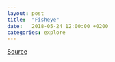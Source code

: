 ```yaml
---
layout: post
title:  "Fisheye"
date:   2018-05-24 12:00:00 +0200
categories: explore
---
```


<div id="display"></div>

<script type="module">
  import {Inspector, Runtime} from "https://unpkg.com/@observablehq/notebook-runtime@1.0.1?module";
  import notebook from "https://api.observablehq.com/d/ccba2c4738b03c7e.js?key=84a042ea455b5761";
  const renders = {
    "display": "#display",
  };
  Runtime.load(notebook, (variable) => {
    const selector = renders[variable.name];
    if (selector) {
      return new Inspector(document.querySelector(selector));
    } else {
      //return true;
    }
  });
</script>

[Source](https://beta.observablehq.com/@benmaier/a-visually-more-appealing-fisheye-function)
